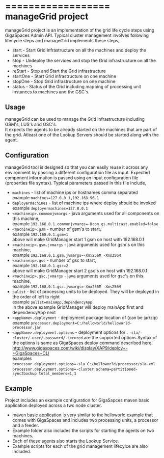 ==================
manageGrid project
==================

manageGrid project is an implementation of the grid life cycle steps using GigaSpaces Admin API. Typical cluster management involves following lifecycle steps and manageGrid implements these steps,
* start    - Start Grid Infrastructure on all the machines and deploy the services
* stop     - Undeploy the services and stop the Grid infrastructure on all the machines
* reStart  - Stop and Start the Grid infrastructure
* startOne - Start Grid infrastructure on one machine
* stopOne  - Stop Grid infrastructure on one machine
* status   - Status of the Grid including mapping of processing unit instances to machines and the GSC's

## Usage

manageGrid can be used to manage the Grid Infrastructure including GSM's, LUS's and GSC's.  
It expects the agents to be already started on the machines that are part of the grid. Atleast one of the Lookup Servers should be started along with the agent.

## Configuration

manageGrid tool is designed so that you can easily reuse it across any environment by passing a different configuration file as input. Expected component information is passed using an input configuration file (properties file syntax).
Typical parameters passed in this file include,
* `machines` - list of machine ips or hostnames comma separated  
     example `machines=127.0.0.1,192.168.56.1`
* `deployermachines` - list of machine ips where deploy should be invoked   
     example `deployermachines=127.0.0.1`
* `<machineip>.commonjvmargs` - java arguments used for all components on this machine,    
     example `192.168.0.1.commonjvmargs=-Dcom.gs.multicast.enabled=false`  
* `<machineip>.gsm` - number of gsm's to start,   
 		example `192.168.0.1.gsm=1`   
       above will make GridManager start 1 gsm on host with 192.168.0.1
* `<machineip>.gsm.jvmargs` - java arguments used for gsm's on this machine,  
 		example `192.168.0.1.gsm.jvmargs=-Xmx256M -Xms256M`  
* `<machineip>.gsc` - number of gsc to start,   
 		example `192.168.0.1.gsc=2`  
       above will make GridManager start 2 gsc's on host with 192.168.0.1   
* `<machineip>.gsc.jvmargs` - java arguments used for gsc's on this machine,   
 		example `192.168.0.1.gsc.jvmargs=-Xmx256M -Xms256M`  
* `pulist` - list of processing units to be deployed. They will be deployed in the order of left to right  
 		example `pulist=mainApp,dependencyApp`  
       In the above example GridManager will deploy mainApp first and dependencyApp next 
* `<appName>.deployment` - deployment package location of <appName> (can be jar/zip)  
       example `processor.deployment=C:/helloworld/helloworld-processor.jar`  
* `<appName>.deployment.options` - <optional> deployment options for <appName>. `-sla/-cluster/-user/-password/-secured` are the supported options
 		Syntax of the options is same as GigaSpaces deploy command described here, http://www.gigaspaces.com/wiki/display/XAP9/deploy+-+GigaSpaces+CLI  
       examples  
			 `processor.deployment.options=-sla C:/helloworld/processor/sla.xml`  
			 `processor.deployment.options=-cluster schema=partitioned-sync2backup total_members=1,1`  

## Example
Project includes an example configuration for GigaSapces maven basic application deployed across a two node cluster. 
* maven basic application is very similar to the helloworld example that comes with GigaSpaces and includes two processing units, a processor and a feeder.  
* Example folder also includes the scripts for starting the agents on two machines.  
* Each of these agents also starts the Lookup Service.  
* Example scripts for each of the grid management lifecylce are also included.  


